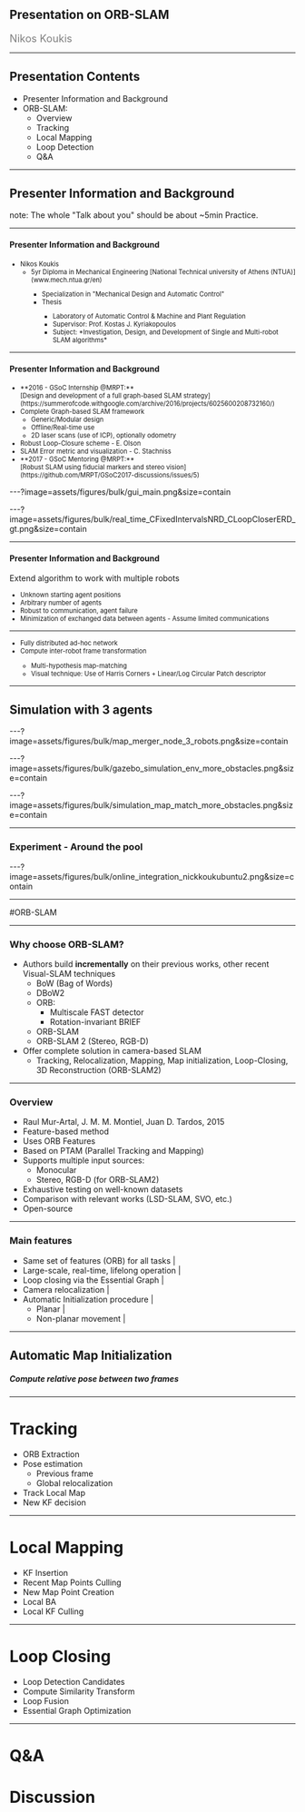 <!-- .slide: class="center" -->
## Presentation on ORB-SLAM

<div style="color:gray; font-size: 1.3em">
Nikos Koukis<br>
</div>

---

## Presentation Contents

- Presenter Information and Background
- ORB-SLAM:
  - Overview
  - Tracking
  - Local Mapping
  - Loop Detection
  - Q&A


---

<!-- .slide: class="center" -->
## Presenter Information and Background

note:
The whole "Talk about you" should be about ~5min
Practice.

---

#### Presenter Information and Background

<div style="font-size:0.8em">
<ul>
  <li>Nikos Koukis
  <ul>
  <li> 5yr Diploma in Mechanical Engineering [National Technical university of Athens (NTUA)](www.mech.ntua.gr/en)</li>
  <ul>
    <li> Specialization in "Mechanical Design and Automatic Control"</li>
    <li>Thesis</li>
    <ul>
      <li>  Laboratory of Automatic Control & Machine and Plant Regulation</li>
      <li>  Supervisor: Prof. Kostas J. Kyriakopoulos</li>
      <li>  Subject: *Investigation, Design, and Development of Single and Multi-robot SLAM algorithms*</li>
  </ul>
  </ul>
</ul>
</div>

---

#### Presenter Information and Background

<div style="font-size:0.8em">
<ul>
  <li>**2016 - GSoC Internship @MRPT:**<br>[Design and development of a full graph-based SLAM strategy](https://summerofcode.withgoogle.com/archive/2016/projects/6025600208732160/)
  <li>  Complete Graph-based SLAM framework
  <ul>
    <li> Generic/Modular design
    <li> Offline/Real-time use
    <li> 2D laser scans (use of ICP), optionally odometry
  </ul>
  <li> Robust Loop-Closure scheme - E.  Olson
  <li> SLAM Error metric and visualization - C. Stachniss
  <li> **2017 - GSoC Mentoring @MRPT:**<br>[Robust SLAM using fiducial markers and stereo vision](https://github.com/MRPT/GSoC2017-discussions/issues/5)
</ul>
</div>

---?image=assets/figures/bulk/gui_main.png&size=contain
<!-- .slide: data-background-transition="none" -->
---?image=assets/figures/bulk/real_time_CFixedIntervalsNRD_CLoopCloserERD_gt.png&size=contain
<!-- .slide: data-background-transition="none" -->

---

#### Presenter Information and Background

Extend algorithm to work with multiple robots

<div style="font-size:0.8em">
<ul>
<li>Unknown starting agent positions</li>
<li>Arbitrary number of agents</li>
<li>Robust to communication, agent failure</li>
<li>Minimization of exchanged data between agents - Assume limited communications</li>
</ul>
</div>

<hr>

<div style="font-size:0.8em">
<ul>
  <li>Fully distributed ad-hoc network</li>
  <li>Compute inter-robot frame transformation</li>
    <ul>
      <li>Multi-hypothesis map-matching</li>
      <li>Visual technique: Use of Harris Corners + Linear/Log Circular Patch descriptor</li>
    </ul>
</ul>
</div>

---

<!-- .slide: class="center" -->
## Simulation with 3 agents

---?image=assets/figures/bulk/map_merger_node_3_robots.png&size=contain

---?image=assets/figures/bulk/gazebo_simulation_env_more_obstacles.png&size=contain
<!-- .slide: data-background-transition="none" -->
---?image=assets/figures/bulk/simulation_map_match_more_obstacles.png&size=contain
<!-- .slide: data-background-transition="none" -->

---

<!-- .slide: class="center" -->
### Experiment - Around the pool

---?image=assets/figures/bulk/online_integration_nickkoukubuntu2.png&size=contain

---

<!-- .slide: class="center" -->
#ORB-SLAM

---

### Why choose ORB-SLAM?

- Authors build **incrementally** on their previous works, other recent
    Visual-SLAM techniques
  - BoW (Bag of Words)
  - DBoW2
  - ORB:
    - Multiscale FAST detector
    - Rotation-invariant BRIEF
  - ORB-SLAM
  - ORB-SLAM 2 (Stereo, RGB-D)
- Offer complete solution in camera-based SLAM
  - Tracking, Relocalization, Mapping, Map initialization, Loop-Closing, 3D Reconstruction
      (ORB-SLAM2)


---

### Overview

- Raul Mur-Artal, J. M. M. Montiel, Juan D. Tardos, 2015
- Feature-based method
- Uses ORB Features
- Based on PTAM (Parallel Tracking and Mapping)
- Supports multiple input sources:
  - Monocular
  - Stereo, RGB-D (for ORB-SLAM2)
- Exhaustive testing on well-known datasets
- Comparison with relevant works (LSD-SLAM, SVO, etc.)
- Open-source

---

### Main features

- Same set of features (ORB) for all tasks |
- Large-scale, real-time, lifelong operation |
- Loop closing via the Essential Graph |
- Camera relocalization |
- Automatic Initialization procedure |
  - Planar |
  - Non-planar movement  |

---

<!-- .slide: class="center" -->
## Automatic Map Initialization

##### Compute relative pose between two frames

---

# Tracking

- ORB Extraction
- Pose estimation
  - Previous frame
  - Global relocalization
- Track Local Map
- New KF decision


---

# Local Mapping

- KF Insertion
- Recent Map Points Culling
- New Map Point Creation
- Local BA
- Local KF Culling


---

# Loop Closing

- Loop Detection Candidates
- Compute Similarity Transform
- Loop Fusion
- Essential Graph Optimization

---

<!-- .slide: class="center" -->
# Q&A
# Discussion

